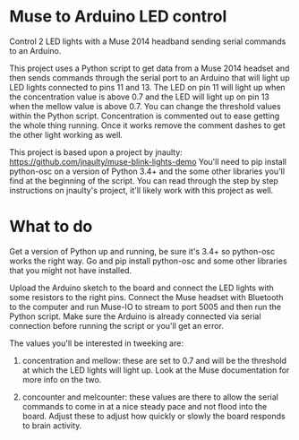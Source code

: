 # Muse to Arduino LED control
Control 2 LED lights with a Muse 2014 headband sending serial commands to an Arduino.

This project uses a Python script to get data from a Muse 2014 headset and then sends commands through the serial port to an Arduino that will light up LED lights connected to pins 11 and 13. The LED on pin 11 will light up when the concentration value is above 0.7 and the LED will light up on pin 13 when the mellow value is above 0.7. You can change the threshold values within the Python script. Concentration is commented out to ease getting the whole thing running. Once it works remove the comment dashes to get the other light working as well. 

This project is based upon a project by jnaulty: https://github.com/jnaulty/muse-blink-lights-demo
You'll need to pip install python-osc on a version of Python 3.4+ and the some other libraries you'll find at the beginning of the script. 
You can read through the step by step instructions on jnaulty's project, it'll likely work with this project as well. 

# What to do 
Get a version of Python up and running, be sure it's 3.4+ so python-osc works the right way. Go and pip install python-osc and some other libraries that you might not have installed.

Upload the Arduino sketch to the board and connect the LED lights with some resistors to the right pins. Connect the Muse headset with Bluetooth to the computer and run Muse-IO to stream to port 5005 and then run the Python script. Make sure the Arduino is already connected via serial connection before running the script or you'll get an error. 

The values you'll be interested in tweeking are:

1) concentration and mellow: these are set to 0.7 and will be the threshold at which the LED lights will light up. Look at the Muse     documentation for more info on the two.

2) concounter and melcounter: these values are there to allow the serial commands to come in at a nice steady pace and not flood into the board. Adjust these to adjust how quickly or slowly the board responds to brain activity. 
